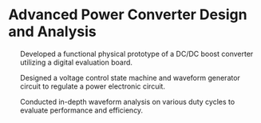 # Advanced Power Converter Design and Analysis
<ul>Developed a functional physical prototype of a DC/DC boost converter utilizing a digital evaluation board.</ul>
<ul>Designed a voltage control state machine and waveform generator circuit to regulate a power electronic circuit.</ul>
<ul>Conducted in-depth waveform analysis on various duty cycles to evaluate performance and efficiency.</ul>

